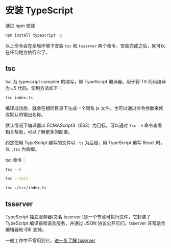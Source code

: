 # 安装 TypeScript

通过 npm 安装

```bash
npm install typescript -g
```

以上命令会在全局环境下安装 `tsc` 和 `tsserver` 两个命令，安装完成之后，就可以在任何地方执行它了。

## tsc

tsc 为 typescript compiler 的缩写，即 TypeScript 编译器，用于将 TS 代码编译为 JS 代码。使用方法如下：

```bash
tsc index.ts
```

编译成功后，就会在相同目录下生成一个同名 js 文件，也可以通过命令参数来修改默认的输出名称。

默认情况下编译器以 ECMAScript3（ES3）为目标。可以通过 `tsc -h` 命令查看相关帮助，可以了解更多的配置。

约定使用 TypeScript 编写的文件以 `.ts` 为后缀，用 TypeScript 编写 React 时，以 `.tsx` 为后缀。

tsc 命令：

```bash
tsc --h

tsc --init

tsc ./src/index.ts
```

## tsserver

TypeScript 独立服务器(又名 tsserver )是一个节点可执行文件，它封装了 TypeScript 编译器和语言服务，并通过 JSON 协议公开它们。tsserver 非常适合编辑器和 IDE 支持。

一般工作中不常用到它。[进一步了解 tsserver](https://github.com/microsoft/TypeScript/wiki/Standalone-Server-%28tsserver%29)
